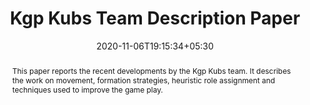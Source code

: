 ---
# Documentation: https://wowchemy.com/docs/managing-content/

title: "Kgp Kubs Team Description Paper"
authors: [Sriyash Poddar, Kushal Kedia, Taapas Agarwal, Astitva Sharma, et al]
date: 2020-11-06T19:15:34+05:30
doi: ""

# Schedule page publish date (NOT publication's date).
publishDate: 2020-11-06T19:15:34+05:30

# Publication type.
# Legend: 0 = Uncategorized; 1 = Conference paper; 2 = Journal article;
# 3 = Preprint / Working Paper; 4 = Report; 5 = Book; 6 = Book section;
# 7 = Thesis; 8 = Patent
publication_types: ["0"]

# Publication name and optional abbreviated publication name.
publication: ""
publication_short: ""

abstract: "This paper reports the recent developments by the Kgp Kubs team. It describes the work on movement, formation strategies, heuristic role assignment and techniques used to improve the game play."

# Summary. An optional shortened abstract.
summary: ""

tags: []
categories: []
featured: false

# Custom links (optional).
#   Uncomment and edit lines below to show custom links.
# links:
# - name: Follow
#   url: https://twitter.com
#   icon_pack: fab
#   icon: twitter

url_pdf: https://drive.google.com/file/d/1bObJFGFuekIdSEDZnEqDUpTp3H7yQEo0/view?usp=sharing
url_code: https://github.com/taapasX28/HumanoidRL
url_dataset:
url_poster:
url_project:
url_slides:
url_source:
url_video:

# Featured image
# To use, add an image named `featured.jpg/png` to your page's folder. 
# Focal points: Smart, Center, TopLeft, Top, TopRight, Left, Right, BottomLeft, Bottom, BottomRight.
image:
  caption: ""
  focal_point: ""
  preview_only: false

# Associated Projects (optional).
#   Associate this publication with one or more of your projects.
#   Simply enter your project's folder or file name without extension.
#   E.g. `internal-project` references `content/project/internal-project/index.md`.
#   Otherwise, set `projects: []`.
projects: []

# Slides (optional).
#   Associate this publication with Markdown slides.
#   Simply enter your slide deck's filename without extension.
#   E.g. `slides: "example"` references `content/slides/example/index.md`.
#   Otherwise, set `slides: ""`.
slides: ""
---